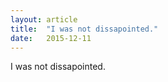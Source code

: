 ```yaml
---
layout: article
title:	"I was not dissapointed."
date:	2015-12-11
---
```


  I was not dissapointed.

  
